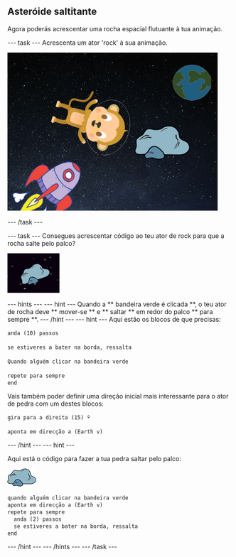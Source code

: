 ## Asteróide saltitante

Agora poderás acrescentar uma rocha espacial flutuante à tua animação.

\--- task \--- Acrescenta um ator 'rock' à sua animação.

![Acrescentar um ator de pedra](images/space-rock-sprite.png)

\--- /task \---

\--- task \--- Consegues acrescentar código ao teu ator de rock para que a rocha salte pelo palco?

![Testar uma rocha saltitante](images/space-bounce-test.png)

\--- hints \--- \--- hint \--- Quando a ** bandeira verde é clicada **, o teu ator de rocha deve ** mover-se ** e ** saltar ** em redor do palco ** para sempre **. \--- /hint \--- \--- hint \--- Aqui estão os blocos de que precisas:

```blocks3
anda (10) passos

se estiveres a bater na borda, ressalta

Quando alguém clicar na bandeira verde

repete para sempre
end
```

Vais também poder definir uma direção inicial mais interessante para o ator de pedra com um destes blocos:

```blocks3
gira para a direita (15) º

aponta em direcção a (Earth v)
```

\--- /hint \--- \--- hint \---

Aqui está o código para fazer a tua pedra saltar pelo palco:

![Ator de rocha](images/sprite-rock.png)

```blocks3
quando alguém clicar na bandeira verde
aponta em direcção a (Earth v)
repete para sempre 
  anda (2) passos
  se estiveres a bater na borda, ressalta
end
```

\--- /hint \--- \--- /hints \--- \--- /task \---